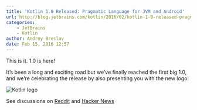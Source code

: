 ```yaml
---
title: 'Kotlin 1.0 Released: Pragmatic Language for JVM and Android'
url: http://blog.jetbrains.com/kotlin/2016/02/kotlin-1-0-released-pragmatic-language-for-jvm-and-android/
categories:
    - JetBrains
    - Kotlin
author: Andrey Breslav
date: Feb 15, 2016 12:57
---
```

This is it. 1.0 is here!

It’s been a long and exciting road but we’ve finally reached the first big 1.0, and we’re celebrating the release by also presenting you with the new logo:

![Kotlin logo](http://i0.wp.com/blog.jetbrains.com/kotlin/files/2016/02/1_0_Banner.png?resize=640%2C320)

See discussions on [Reddit](https://www.reddit.com/r/programming/comments/45wcnd/kotlin_10_released_pragmatic_language_for_jvm_and/) and [Hacker News](https://news.ycombinator.com/item?id=11103087)
